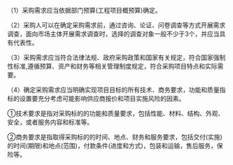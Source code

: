 （1）采购需求应当依据部门预算(工程项目概预算)确定。

（2）采购人可以在确定采购需求前，通过咨询、论证、问卷调查等方式开展需求调查，面向市场主体开展需求调查时，选择的调查对象一般不少于3个，并应当具有代表性。

（3）采购需求应当符合法律法规、政府采购政策和国家有关规定，符合国家强制性标准,遵循预算、资产和财务等相关管理制度规定，符合采购项目特点和实际需要。

（4）确定采购需求应当明确实现项目目标的所有技术、商务要求，功能和质量指标的设置要充分考虑可能影响供应商报价和项目实施风险的因素。

①技术要求是指对采购标的的功能和质量要求，包括性能、材料、结构、外观、安全，或者服务内容和标准等。

②商务要求是指取得采购标的的时间、地点、财务和服务要求，包括交付(实施)的时间(期限)和地点(范围)，付款条件(进度和方式)，包装和运输，售后服务，保险等。